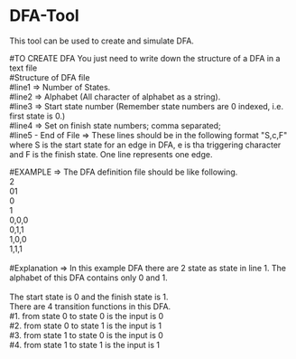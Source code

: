 # DFA-Tool
This tool can be used to create and simulate DFA. 

#TO CREATE DFA
You just need to write down the structure of a DFA in a text file<br/>
  #Structure of DFA file<br/>
      #line1 => Number of States.<br/>
      #line2 => Alphabet (All character of alphabet as a string).<br/>
      #line3 => Start state number (Remember state numbers are 0 indexed, i.e. first state is 0.) <br/>
	  #line4 => Set on finish state numbers; comma separated;<br/>
      #line5 - End of File => These lines should be in the following format "S,c,F" where S is the start state for an edge in DFA, e is tha triggering character and F is the finish state. One line represents one edge. <br/>
      
  #EXAMPLE => The DFA definition file should be like following.<br/>
      2<br/>
      01<br/>
      0<br/>
	  1<br/>
      0,0,0<br/>
      0,1,1<br/>
      1,0,0<br/>
      1,1,1<br/>
      <br/>
      #Explanation => In this example DFA there are 2 state as state in line 1. The alphabet of this DFA contains only 0 and 1.<br/><br/>
      The start state is 0 and the finish state is 1.<br/>
      There are 4 transition functions in this DFA.<br/>
          #1. from state 0 to state 0 is the input is 0<br/>
          #2. from state 0 to state 1 is the input is 1<br/>
          #3. from state 1 to state 0 is the input is 0<br/>
          #4. from state 1 to state 1 is the input is 1<br/>
